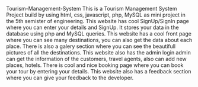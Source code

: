 Tourism-Management-System
This is a Tourism Management System Project build by using html, css, javascript, php, MySQL as mini project in the 5th semister of engineering. This website has cool SignUp/SignIn page where you can enter your details and SignUp. It stores your data in the database using php and MySQL queries. This website has a cool front page where you can see many destinations, you can also get the data about each place. There is also a galery section where you can see the beautifull pictures of all the destinations. This website also has the admin login admin can get the information of the customers, travel agents, also can add new places, hotels. There is cool and nice booking page where you can book your tour by entering your details. This website also has a feedback section where you can give your feedback to the developer.